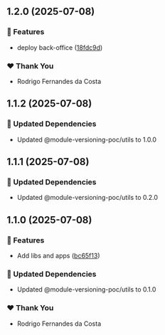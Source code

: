 ## 1.2.0 (2025-07-08)

### 🚀 Features

- deploy back-office ([18fdc9d](https://github.com/rcosta-daon/module-versioning-poc/commit/18fdc9d))

### ❤️ Thank You

- Rodrigo Fernandes da Costa

## 1.1.2 (2025-07-08)

### 🧱 Updated Dependencies

- Updated @module-versioning-poc/utils to 1.0.0

## 1.1.1 (2025-07-08)

### 🧱 Updated Dependencies

- Updated @module-versioning-poc/utils to 0.2.0

## 1.1.0 (2025-07-08)

### 🚀 Features

- Add libs and apps ([bc65f13](https://github.com/rcosta-daon/module-versioning-poc/commit/bc65f13))

### 🧱 Updated Dependencies

- Updated @module-versioning-poc/utils to 0.1.0

### ❤️ Thank You

- Rodrigo Fernandes da Costa